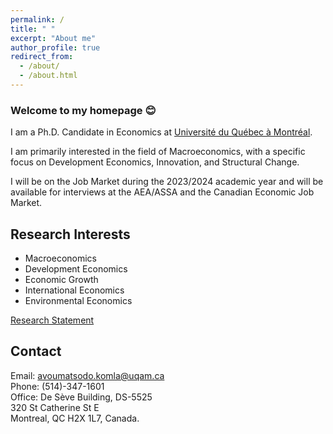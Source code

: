 ```yaml
---
permalink: /
title: " "
excerpt: "About me"
author_profile: true
redirect_from: 
  - /about/
  - /about.html
---
```

### Welcome to my homepage 😊
 I am a Ph.D. Candidate in Economics at [Université du Québec à Montréal](https://uqam.ca/en/information/about/). 
 
 I am primarily interested in the field of Macroeconomics, with a specific focus on Development Economics, Innovation, and Structural Change.

 I will be on the Job Market during the 2023/2024 academic year and will be available for interviews at the AEA/ASSA and the Canadian Economic Job Market.
 <!-- My [job market paper]() explores ... -->

## Research Interests
* Macroeconomics
* Development Economics
* Economic Growth
* International Economics
* Environmental Economics

[Research Statement](http://avoumatsodo.github.io/files/research_statement.pdf)

## Contact
Email: <a href="mailto:avoumatsodo.komla@uqam.ca">avoumatsodo.komla@uqam.ca</a>  
Phone: (514)-347-1601  
Office: De Sève Building, DS-5525  
320 St Catherine St E  
Montreal, QC H2X 1L7, Canada.  


